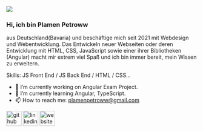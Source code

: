 
![](https://media.licdn.com/dms/image/D4E16AQHB1ty-_Aivsw/profile-displaybackgroundimage-shrink_350_1400/0/1680642064698?e=1686182400&v=beta&t=IV7QFi4MTzn0uPiHwkk4S3zoTpo9zF7vYyYn4QwhB7g)

### Hi, ich bin Plamen Petroww

aus Deutschland(Bavaria) und beschäftige mich seit 2021 mit Webdesign und Webentwicklung. Das Entwickeln neuer Webseiten oder deren Entwicklung mit HTML, CSS, JavaScript sowie einer ihrer Bibliotheken (Angular) macht mir extrem viel Spaß und ich bin immer bereit, mein Wissen zu erweitern.

Skills:  JS Front End / JS Back End / HTML / CSS...

- 🔭 I’m currently working on Angular Exam Project.
- 🌱 I’m currently learning Angular, TypeScript.
- 📫 How to reach me: plamenpetroww@gmail.com 


[<img src='https://cdn.jsdelivr.net/npm/simple-icons@3.0.1/icons/github.svg' alt='github' height='40'>](https://github.com/plamenpetroww)  [<img src='https://cdn.jsdelivr.net/npm/simple-icons@3.0.1/icons/linkedin.svg' alt='linkedin' height='40'>](https://www.linkedin.com/in/PlamenPetrov/)  [<img src='https://cdn.jsdelivr.net/npm/simple-icons@3.0.1/icons/icloud.svg' alt='website' height='40'>](https://kontakt.petroww.com/)  







